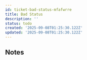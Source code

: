 ```yaml
---
id: ticket-bad-status-mfafwrre
title: Bad Status
description: ''
status: todo
created: '2025-09-08T01:25:30.122Z'
updated: '2025-09-08T01:25:30.122Z'
---
```


## Notes
